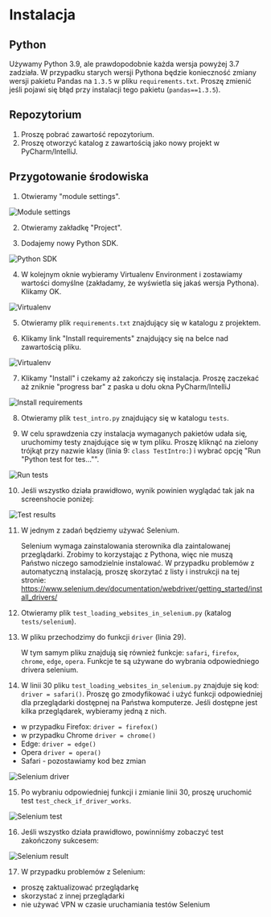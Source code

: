 # Instalacja

## Python

Używamy Python 3.9, ale prawdopodobnie każda wersja powyżej 3.7 zadziała. W przypadku starych wersji Pythona będzie konieczność zmiany wersji pakietu Pandas na `1.3.5` w pliku `requirements.txt`. Proszę zmienić jeśli pojawi się błąd przy instalacji tego pakietu (`pandas==1.3.5`).

## Repozytorium

1. Proszę pobrać zawartość repozytorium.
2. Proszę otworzyć katalog z zawartością jako nowy projekt w PyCharm/IntelliJ.

## Przygotowanie środowiska

1. Otwieramy "module settings".

![Module settings](images/01_module_settings.png)

2. Otwieramy zakładkę "Project".

3. Dodajemy nowy Python SDK.

![Python SDK](images/02_add_sdk.png)

4. W kolejnym oknie wybieramy Virtualenv Environment i zostawiamy wartości domyślne (zakładamy, że wyświetla się jakaś wersja Pythona). Klikamy OK.

![Virtualenv](images/03_virtualenv.png)

5. Otwieramy plik `requirements.txt` znajdujący się w katalogu z projektem.

6. Klikamy link "Install requirements" znajdujący się na belce nad zawartością pliku.

![Virtualenv](images/04_requirements.png)

7. Klikamy "Install" i czekamy aż zakończy się instalacja. Proszę zaczekać aż zniknie "progress bar" z paska u dołu okna PyCharm/IntelliJ

![Install requirements](images/05_requirements_install.png)

8. Otwieramy plik `test_intro.py` znajdujący się w katalogu `tests`.

9. W celu sprawdzenia czy instalacja wymaganych pakietów udała się, uruchomimy testy znajdujące się w tym pliku. Proszę kliknąć na zielony trójkąt przy nazwie klasy (linia 9: `class TestIntro:`) i wybrać opcję "Run "Python test for tes..."".

![Run tests](images/06_run_test_intro.png)

10. Jeśli wszystko działa prawidłowo, wynik powinien wyglądać tak jak na screenshocie poniżej:

![Test results](images/07_test_intro_result.png)

11. W jednym z zadań będziemy używać Selenium.

    Selenium wymaga zainstalowania sterownika dla zaintalowanej przeglądarki. Zrobimy to korzystając z Pythona, więc nie muszą Państwo niczego samodzielnie instalować. W przypadku problemów z automatyczną instalacją, proszę skorzytać z listy i instrukcji na tej stronie: https://www.selenium.dev/documentation/webdriver/getting_started/install_drivers/

12. Otwieramy plik `test_loading_websites_in_selenium.py` (katalog `tests/selenium`).

13. W pliku przechodzimy do funkcji `driver` (linia 29).

    W tym samym pliku znajdują się również funkcje: `safari`, `firefox`, `chrome`, `edge`, `opera`. Funkcje te są używane do wybrania odpowiedniego drivera selenium.

14. W linii 30 pliku `test_loading_websites_in_selenium.py` znajduje się kod: `driver = safari()`. Proszę go zmodyfikować i użyć funkcji odpowiedniej dla przeglądarki dostępnej na Państwa komputerze. Jeśli dostępne jest kilka przeglądarek, wybieramy jedną z nich.

* w przypadku Firefox: `driver = firefox()`
* w przypadku Chrome `driver = chrome()`
* Edge: `driver = edge()`
* Opera `driver = opera()`
* Safari - pozostawiamy kod bez zmian

![Selenium driver](images/08_selenium.png)

15. Po wybraniu odpowiedniej funkcji i zmianie linii 30, proszę uruchomić test `test_check_if_driver_works`.

![Selenium test](images/09_selenium_run.png)

16. Jeśli wszystko działa prawidłowo, powinniśmy zobaczyć test zakończony sukcesem:

![Selenium result](images/10_selenium_result.png)

17. W przypadku problemów z Selenium:

* proszę zaktualizować przeglądarkę
* skorzystać z innej przeglądarki
* nie używać VPN w czasie uruchamiania testów Selenium
